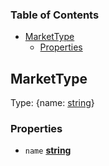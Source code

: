 <!-- Generated by documentation.js. Update this documentation by updating the source code. -->

### Table of Contents

*   [MarketType][1]
    *   [Properties][2]

## MarketType

Type: {name: [string][3]}

### Properties

*   `name` **[string][3]**&#x20;

[1]: #markettype

[2]: #properties

[3]: https://developer.mozilla.org/docs/Web/JavaScript/Reference/Global_Objects/String
